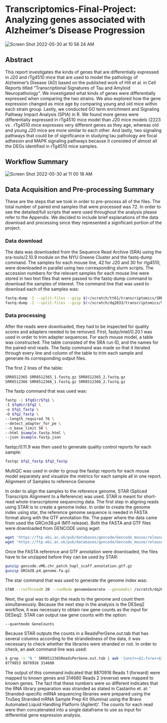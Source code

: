# Transcriptomics-Final-Project: Analyzing genes associated with Alzheimer’s Disease Progression

![Screen Shot 2022-05-30 at 10 56 24 AM](https://user-images.githubusercontent.com/90015489/171018133-e7965791-c9f8-4155-bea7-6d774e2c466c.png)

## Abstract
This report investigates the kinds of genes that are differentially expressed in J20 and rTg4510 mice that are used to model the pathology of Alzheimer’s Disease (AD) based on the published work of Hill et al. in Cell Reports titled “Transcriptional Signatures of Tau and Amyloid Neuropathology”. We investigated what kinds of genes were differentially expressed when comparing the two strains. We also explored how the gene expression changed as mice age by comparing young and old mice within each strain group. Lastly, we conducted GO term enrichment and Signaling Pathway Impact Analysis (SPIA) in R. We found more genes were differentially expressed in rTg4510 mice model than J20 mice models (2223 vs . rTg4510 mice expresses very different genes as they age, whereas old and young J20 mice are more similar to each other. And lastly, two signaling pathways that could be of significance in studying tau pathology are focal adhesion and MAPK signaling pathways because it consisted of almost all the DEGs identified in rTg4510 mice samples. 

## Workflow Summary

![Screen Shot 2022-05-30 at 11 00 18 AM](https://user-images.githubusercontent.com/90015489/171018834-46cefa20-2f6a-4517-b19e-2394a69058da.png)


## Data Acquisition and Pre-processing Summary

These are the steps that we took in order to pre-process all of the files. The total number of paired end samples that were processed was 72. In order to see the detailed/full scripts that were used throughout the analysis please refer to the Appendix. We decided to include brief explanations of the data download and processing since they represented a significant portion of the project. 

### Data download

The data was downloaded from the Sequence Read Archive (SRA) using the sra-tools/2.10.9 module on the NYU Greene Cluster and the fastq-dump command. The samples for each mouse line, 42 for J20 and 30 for rtg4510, were downloaded in parallel using two corresponding slurm scripts. The accession numbers for the relevant samples for each mouse line were stored in two text files that were passed to the fastq-dump command to download the samples of interest. The command line that was used to download each of the samples was: 

```bash
fastq-dump -I --split-files --gzip $(</scratch/tt61/transcriptomics/SRR_Acc_List.txt)
fastq-dump -I --split-files --gzip $(</scratch/dq2033/transcriptomics/SRR_Acc_List.txt)
```

### Data processing

After the reads were downloaded, they had to be inspected for quality scores and adapters needed to be removed. First, fastp/intel/0.20.1 was used in order to trim adapter sequences. For each mouse model, a table was constructed. The table consisted of the SRA run ID, and the names for the paired-end reads. The fastp command was made so that it iterated through every line and column of the table to trim each sample and generate its corresponding output files. 

The first 2 lines of the table:

```bash
SRR8512365 SRR8512365_1.fastq.gz SRR8512365_2.fastq.gz
SRR8512366 SRR8512366_1.fastq.gz SRR8512366_2.fastq.gz
```
The fastp command that was used was:

```bash
fastp -i $fqdir/$fq1 \
-I $fqdir/$fq2 \
-o $fq1_fastp \
-O $fq2_fastp \
--length_required 76 \
--detect_adapter_for_pe \
--n_base_limit 50 \
--html $sample.fastp.html \
--json $sample.fastp.json
```
fastqc/0.11.9 was then used to generate quality control reports for each sample:

```bash
fastqc $fq1_fastp $fq2_fastp
```

MultiQC was used in order to group the fastqc reports for each mouse model separately and visualize the metrics for each sample all in one report. 
Alignment of Samples to reference Genome

In order to align the samples to the reference genome, STAR (Spliced Transcripts Alignment to a Reference) was used. STAR is meant for short-read whole-transcriptome sequencing data. The first step in aligning reads using STAR is to create a genome index. In order to create the genome index using star, the reference genome sequence is needed in FASTA format along with the GTF annotation file. The paper where the data came from used the GRCm38.p4 (M11 release). Both the FASTA and GTF files were downloaded from GENCODE using wget:

```bash
wget 'https://ftp.ebi.ac.uk/pub/databases/gencode/Gencode_mouse/release_M6/gencode.vM6.chr_patch_hapl_scaff.annotation.gtf.gz'
wget 'https://ftp.ebi.ac.uk/pub/databases/gencode/Gencode_mouse/release_M6/GRCm38.p4.genome.fa.gz'
```

Once the FASTA reference and GTF annotation were downloaded, the files have to be unzipped before they can be used by STAR:

```bash
gunzip gencode.vM6.chr_patch_hapl_scaff.annotation.gtf.gz
gunzip GRCm38.p4.genome.fa.gz
```

The star command that was used to generate the genome index was:

```bash
STAR --runThreadN 20 --runMode genomeGenerate --genomeDir /scratch/dq2033/transcriptomics/J20_samples/genome --genomeFastaFiles /scratch/dq2033/transcriptomics/J20_samples/genome/GRCm38.p4.genome.fa --sjdbGTFfile /scratch/dq2033/transcriptomics/J20_samples/genome/gencode.vM6.chr_patch_hapl_scaff.annotation.gtf
```

Next, the goal was to align the reads to the genome and count them simultaneously. Because the next step in the analysis is the DESeq2 workflow, it was necessary to obtain raw gene counts as the input for DESeq2. STAR can output raw gene counts with the option:

```bash
--quantmode GeneCounts
```

Because STAR outputs the counts in a ReadsPerGene.out.tab that has several columns according to the strandedness of the data, it was necessary to check whether the libraries were stranded or not. In order to check, an awk command line was used:

```bash
$ grep -v "N_" SRR8512365ReadsPerGene.out.tab | awk '{unst+=$2;forw+=$3;rev+=$4}END{print unst,forw,rev}'
8779853 8870916 314680
```

The output of this command indicated that 8870916 Reads 1 (forward) were mapped to known genes and  314680 Reads 2 (reverse) were mapped to known genes. The fact that these numbers were so different indicates that the RNA library preparation was stranded as stated in  Castanho et. al: ‘ Stranded-specific mRNA sequencing libraries were prepared using the TruSeq Stranded mRNA Sample Prep Kit (Illumina) using the Bravo Automated Liquid Handling Platform (Agilent)’.
The counts for each read were then concatenated into a single dataframe to use as input for differential gene expression analysis. 

